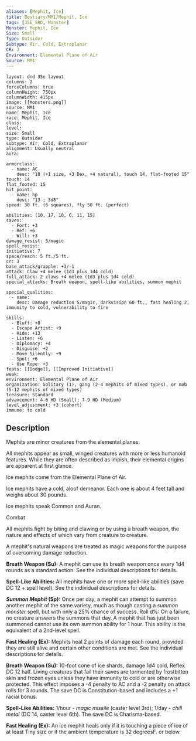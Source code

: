 ```yaml
---
aliases: [Mephit, Ice]
title: Bestiary/MM1/Mephit, Ice
tags: [35E_SRD, Monster]
Monster: Mephit, Ice
Size: Small
Type: Outsider
Subtype: Air, Cold, Extraplanar
CR: 3
Environnent: Elemental Plane of Air
Source: MM1
---
```


```statblock
layout: dnd 35e layout
columns: 2
forceColumns: true
columnHeight: 750px
columnWidth: 415px
image: [[Monsters.png]]
source: MM1
name: Mephit, Ice
race: Mephit, Ice
class: 
level: 
size: Small
type: Outsider
subtype: Air, Cold, Extraplanar
alignment: Usually neutral
aura: 

armorclass:
  - name: AC
    desc: "18 (+1 size, +3 Dex, +4 natural), touch 14, flat-footed 15"
touch: 14
flat_footed: 15
hit_point:
  - name: hp
    desc: "13 ; 3d8"
speed: 30 ft. (6 squares), fly 50 ft. (perfect)

abilities: [10, 17, 10, 6, 11, 15]
saves:
  - Fort: +3
  - Ref: +6
  - Will: +3
damage_resist: 5/magic
spell_resist: 
initiative: 7
space/reach: 5 ft./5 ft.
cr: 3
base_attack/grapple: +3/-1
attack: Claw +4 melee (1d3 plus 1d4 cold)
full_attack: 2 claws +4 melee (1d3 plus 1d4 cold)
special_attacks: Breath weapon, spell-like abilities, summon mephit

special_qualities:
  - name: 
    desc: Damage reduction 5/magic, darkvision 60 ft., fast healing 2, immunity to cold, vulnerability to fire

skills:
  - Bluff: +8
  - Escape Artist: +9
  - Hide: +13
  - Listen: +6
  - Diplomacy: +4
  - Disguise: +2
  - Move Silently: +9
  - Spot: +6
  - Use Rope: +3
feats: [[Dodge]], [[Improved Initiative]]
weak: 
environment: Elemental Plane of Air
organization: Solitary (1), gang (2-4 mephits of mixed types), or mob (5-12 mephits of mixed types)
treasure: Standard
advancement: 4-6 HD (Small); 7-9 HD (Medium)
level_adjustment: +3 (cohort)
immune: to cold
```

## Description

<p>Mephits are minor creatures from the elemental planes.</p>
<p>All mephits appear as small, winged creatures with more or less humanoid features. While they are often described as impish, their elemental origins are apparent at first glance.</p>
<p>Ice mephits come from the Elemental Plane of Air.</p>
<p>Ice mephits have a cold, aloof demeanor. Each one is about 4 feet tall and weighs about 30 pounds.</p>
<p>Ice mephits speak Common and Auran.</p>
<p>Combat</p>
<p>All mephits fight by biting and clawing or by using a breath weapon, the nature and effects of which vary from creature to creature.</p>
<p>A mephit's natural weapons are treated as magic weapons for the purpose of overcoming damage reduction.</p>
<p>
            <b>Breath Weapon (Su):</b> A mephit can use its breath weapon once every 1d4 rounds as a standard action. See the individual descriptions for details.</p>
<p>
            <b>Spell-Like Abilities:</b> All mephits have one or more spell-like abilities (save DC 12 + spell level). See the individual descriptions for details.</p>
<p>
            <b>
              <i>Summon Mephit</i> (Sp):</b> Once per day, a mephit can attempt to summon another mephit of the same variety, much as though casting a <i>summon monster</i> spell, but with only a 25% chance of success. Roll d%: On a failure, no creature answers the summons that day. A mephit that has just been summoned cannot use its own summon ability for 1 hour. This ability is the equivalent of a 2nd-level spell.</p>
<p>
            <b>Fast Healing (Ex):</b> Mephits heal 2 points of damage each round, provided they are still alive and certain other conditions are met. See the individual descriptions for details.</p>
<p>
            <b>Breath Weapon (Su):</b> 10-foot cone of ice shards, damage 1d4 cold, Reflex DC 12 half. Living creatures that fail their saves are tormented by frostbitten skin and frozen eyes unless they have immunity to cold or are otherwise protected. This effect imposes a -4 penalty to AC and a -2 penalty on attack rolls for 3 rounds. The save DC is Constitution-based and includes a +1 racial bonus.</p>
<p>
            <b>Spell-Like Abilities:</b> 1/hour - <i>magic missile</i> (caster level 3rd); 1/day - <i>chill metal</i> (DC 14, caster level 6th). The save DC is Charisma-based.</p>
<p>
            <b>Fast Healing (Ex):</b> An ice mephit heals only if it is touching a piece of ice of at least Tiny size or if the ambient temperature is 32 degreesF. or below.</p>